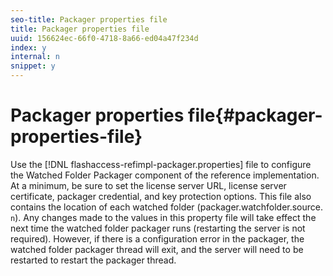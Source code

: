 ```yaml
---
seo-title: Packager properties file
title: Packager properties file
uuid: 156624ec-66f0-4718-8a66-ed04a47f234d
index: y
internal: n
snippet: y
---
```


# Packager properties file{#packager-properties-file}

Use the [!DNL flashaccess-refimpl-packager.properties] file to configure the Watched Folder Packager component of the reference implementation. At a minimum, be sure to set the license server URL, license server certificate, packager credential, and key protection options. This file also contains the location of each watched folder (packager.watchfolder.source. `n`). Any changes made to the values in this property file will take effect the next time the watched folder packager runs (restarting the server is not required). However, if there is a configuration error in the packager, the watched folder packager thread will exit, and the server will need to be restarted to restart the packager thread. 
